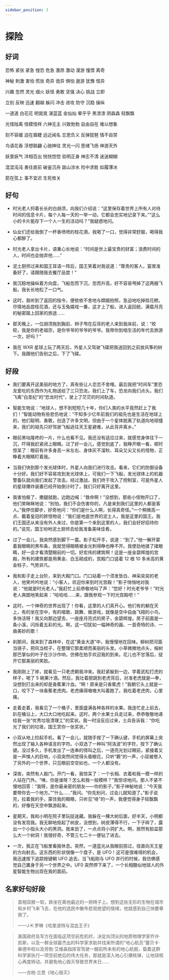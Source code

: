 ```yaml
---
sidebar_position: 3
---
```


# 探险

## 好词

恐怖 紧张 紧急 惶恐 危急 激昂 激动 漫游 憧憬 离奇

神秘 刺激 害怕 慌张 奇异 诡异 惧怕 遨游 犹豫 怪异

兴趣 忽然 灵光 烟火 妖怪 勇敢 坚强 决心 挑战 立即

立刻 反映 迅速 翻越 躲闪 冲击 进攻 防守 沉稳 操纵

一道道 白花花 明晃晃 湛蓝蓝 金灿灿 晕乎乎 黑漆漆 阴森森 轻飘飘

光怪陆离 怪模怪样 六神无主 兴致勃勃 自由自在 难以想象

刻不容缓 迫在眉睫 远近闻名 忘恩负义 反弹琵琶 情不自禁

鸟语花香 浮想联翩 心驰神往 灵光一闪 思绪飞扬 神游天外

妖里妖气 洋相百出 恍恍惚惚 验明正身 神志不清 迷迷糊糊

混混沌沌 勇往直前 破釜沉舟 跋山涉水 险中求胜 如履薄冰

箭在弦上 事不宜迟 生死攸关

## 好句

- 时光老人捋着长长的白胡须，向我们介绍说：“这里保存着世界上所有人对待时间的信息卡片，每个人每一天的一举一动，它都会忠实地记录下来。”“这么小的卡片能存下一个人一生的活动吗？”我疑惑地问。

- 仙女们还给我倒了一杯香喷喷的桂花酒，我喝了一口，觉得非常舒服，喝得我心都醉了。

- 时光老人拿出卡片，语重心长地说：“时间是世上最宝贵的财富；浪费时间的人，时间也会抛弃他……”

- 泥土厨师过来和国王耳语一阵后，国王笑着对我说道：“尊贵的客人，宴席准备好了，请跟随我去餐厅品尝！”

- 我沉稳地操纵着方向盘，飞船忽而下沉，忽而升高，好不容易甩掉了这两艘飞船，我长长地松了一口气。

- 这时，我听到了返回的指令，便依依不舍地与嫦娥拍照，急迫地吃掉桂花糕，尽情地品尝桂花酒，还与玉兔嬉戏一番，这才上了船，进入返回舱，满载月亮的秘密踏上回家的旅途……

- 那天晚上，一位胡须拖到胸前、辫子甩在后背的老人来到我床前，说：“皎皎，我是你的老祖宗，是你爷爷的爷爷的爷爷。我带你到咱生活的年代去旅游一次，好吗？”

- 我在 WXR 星球上玩了两天后，外星人又驾驶飞碟把我送回到之前放风筝的树下。我跟他们告别之后，下了飞碟。

## 好段

- 我们要离开这美丽的地方了，真有些让人恋恋不舍哩。最后我把“时间车”里恐龙爱吃的东西作为礼物送给了三只恐龙。我们上了车，恐龙向我们点头。我们飞离“白垩纪”的“恐龙时代”，驶上了茫茫的时间轨道。

- 智能生物说：“地球人，想不到短短几十年，你们人类的水平竟然赶上了我们！”智能动物有些悲伤地说：“不知多少亿年前我们的祖先也是生活在地球上的，他们聪明、勇敢，创造了许多文明，但由于一个星体脱离了轨道向地球撞来，我们的祖先只好驾驶飞船逃往天王星避难，从此背井离乡。”

- 眼前黑咕隆咚的一片，什么也看不见。我还没有适应过来，就感觉身体往下一沉，吓得我赶紧闭上眼睛。过了好一会儿，感觉到底了，我睁开眼一看，顿时惊呆了：眼前有许多身高一米左右、身体灰不溜秋、耳朵又尖又长的怪物，正睁着大眼睛盯着我。

- 当我们快到那个发光球体时，外星人向我们进行攻击。看来，它们的防御设备十分好。我们好不容易攻到发光球体上，可我们一下飞船，发光球体上的机器警备队就向我们发起了攻击。经过激战，我们终于攻入了控制室，可是外星人的星球爆炸装置已经开始倒计时了，我们只好离开这里。

- 我害怕极了，撒腿就跑，边跑边喊：“救命啊！”没想到，那些小怪物开口了，他们笑眯眯地说：“别怕，我们不会伤害你的，凡是来到我们这里的人都是客人。”我停住脚步，好奇地问：“你们是什么人啊，长得真奇怪。”一个稍微高一点、戴着皇冠的胖怪物说：“我们是地底世界的泥土人，我是这里的国王。我们王国还从来没有外人来过，你是第一个来到这里的人，我们会好好招待你的。”说完，国王吩咐泥土厨师去给我准备美味佳肴。

- 过了一会儿，我突然感到脚下一震。影子松开手，说道：“到了。”他一解开蒙着我眼睛的黑布条，我就觉得眼睛被金光刺得睁也睁不开。我使劲地揉了揉眼睛，好一会才看清楚眼前的一切。好宏伟的建筑啊！这是一座金碧辉煌的宫殿，所有的建筑都是用黄金、白玉砌成的，宫殿门口竖着 12 根 10 多米高的黄金柱子，气势非凡。

- 我和影子走上台阶，来到大殿门口。门口站着一个须发皆白、神采奕奕的老人，他笑吟吟地说：“小客人，欢迎你来到时光宫殿！”影子悄悄地对我说：“他就是时光老人。”我赶忙上前恭敬地叫了声：“您好！时光老爷爷！”时光老人爽朗地笑起来：“哈哈哈……来，跟我参观一下时光宫殿吧！”

- 这时，一个神奇的世界出现了！你看，这里的人们真开心。他们有的躺在天上，有的坐在空中，有的唱歌、跳舞、做游戏，就像是空中自由飞翔的小鸟，多快活呀！我又向那边望去，一座座月亮式的房子，金碧辉煌。房子前面是一条小溪，闪烁着五彩的光。啊，这一切犹如一幅神奇的画、一首奇特的诗、一曲美妙的歌！

- 刹那间，我来到了森林中，在这“黄金大道”中，我慢慢地在回味。柳树把河面当镜子，把风当梳子，在整理它那柔顺而美丽的头发。小草微微地点头，榕树那巴掌似的叶子在沙沙作响，仿佛在拍手欢迎我的到来。花儿也不甘落后，绽开它那美丽的笑脸。

- 我刚刚上了岸，就看见一只老虎朝我冲来。我赶紧躲到一边，学着武松打虎的样子，喝了 5 碗果汁酒。然后，我壮着胆跳到老虎背后，对准老虎就是—拳，没想到打出来的却是香蕉果汁血。“啊！原来是只香蕉虎！”我朝它头上就是一口，咬下了一块香蕉老虎肉。老虎痛得嗷嗷大叫着跑了。我吃着老虎肉，心里痛。

- 走着走着，我看见了一个桶子，里面盛满各种各样的水果。我连忙走上前去，趴在桶沿上，大口大口地吃起来。这时，两个水果士兵走过来，恭恭敬敬地递给我一张“优秀垃圾清理工”的奖状。我一时没反应过来，士兵告诉我：“你吃光了我们的垃圾，国王赏你一张奖状。”

- 小双从地上捡起手机，看了一会儿，就随手按了一下确认键，手机的屏幕上突然出现了输入各种语言的字符。小双选了一种叫“阿洛波”的字符，按下了确认键。没过多久，手机发出了一连串的怪叫之后，一道亮光划过眼前，紧接着又是一声悚人的巨响，小双突然间觉得头昏眼花，只听“簌”的一声，小双被卷入了另外的一个世界，只见眼前空空如也，一个人都没有。

- 深夜，突然有人敲门。开门一看，我惊呆了：一个长相、衣着和我一模一样的人站在门外。“咦，你是谁呀？怎么和我一般模样？”我惊讶地问。那人不紧不慢地回答：“我呀，是你最亲密的朋友——你的影子。”影子神秘地说：“今天我要带你去一个地方。”“什么……”我问。“你先别问，过会儿就知道了。”影子说完，拉着我的手，蒙住我的眼睛，只听见“哧”的一声，我便觉得身子轻飘飘的，好像在天空中飘游起来。

- 星期天，我和小明在院子里玩捉迷藏。我躲在一棵大树后面，好半天，小明都没有发现我。我无聊地抠起了树皮，没想到，树皮薄得不行，一下子碎了，露出一个小指头大小的黑洞。我来劲了，一点点将小洞扩大。啊，居然有脸盆那么大一个树洞！我很好奇，不管三七二十一便钻了进去。
- 一次，我正在飞船里看报休息。突然，一道蓝光从我眼前掠过，径直向天王星的方向射去。这东西的形状很像一个盘子，是 UFO！这可是很难得的机会，我迅速按下追踪按键朝 UFO 追去。当飞船刚与 UFO 并行的时候，我仿佛感觉自己置身于另一个世界之中。UF0 突然停下来了，一个长相酷似地球人的外星智能生物出现在我的面前。

## 名家好句好段

> 首相双膝一软，跌坐在离他最近的一把椅子上。想到这些无形的生物在城市和乡村飞来飞去，在他的选民中散布悲观绝望的情绪，他就感到自己快要晕倒了。
>
> ——J·K·罗琳《哈里波特与混血王子》

> 美国政府及军方在面临这项空前危机时，决定向顶尖的地质物理学家乔许·凯斯，以及一群全球最杰出的科学家求助并找来所谓的“地心航员”蕾贝卡·柴德中校以及劳勃·艾维森指挥官驾驶一艘前所未有的地心航舰，载着这群科学家执行一项空前绝后的伟大任务，那就是深入地心引爆核弹，让地球核心再度转动，并避免地心毁灭导致世界末日……
>
> ——古柏·兰恩《地心毁灭》
